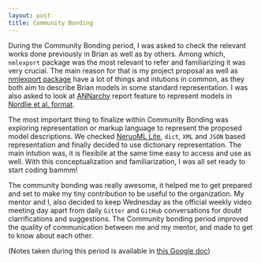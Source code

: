 ```yaml
---
layout: post
title: Community Bonding
---
```

 
During the Community Bonding period, I was asked to check the relevant works
done previously in Brian as well as by others. Among which, `nmlexport` package
was the most relevant to refer and familiarizing it was very crucial. The main
reason for that is my project proposal as well as
[nmlexport package](https://brian2tools.readthedocs.io/en/stable/reference/brian2tools.nmlexport.html) have a lot of things and
intutions in common, as they both aim to describe Brian models in some standard representation.
I was also asked to look at [ANNarchy](https://annarchy.readthedocs.io/en/stable/index.html) report feature
to represent models in [Nordlie et al. format](https://journals.plos.org/ploscompbiol/article?id=10.1371/journal.pcbi.1000456).

The most important thing to finalize within Community Bonding was exploring representation or markup language
to represent the proposed model descriptions. We checked [NeruoML Lite](https://github.com/NeuroML/NeuroMLlite),
```dict```, ```XML``` and ```JSON``` based representation and finally decided to use dictionary representation. The main intution
was, it is flexibile at the same time easy to access and use as well. With this conceptualization and familiarization, 
I was all set ready to start coding bammm!
 
The community bonding was really awesome, it helped me to get prepared and set to make my tiny contribution to be useful
to the organization. My mentor and I, also decided to keep Wednesday as the official weekly video meeting day apart from daily
```Gitter``` and ```GitHub``` conversations for doubt clarrifications and suggestions. The Community bonding period improved the quality of communication
between me and my mentor, and made to get to know about each other.

(Notes taken during this period is available in
[this Google doc](https://docs.google.com/document/d/18WHdmHx1JUAzHcSLYV31kWFedNPOPMJ_SDoZW-79b7c/edit?usp=sharing))
